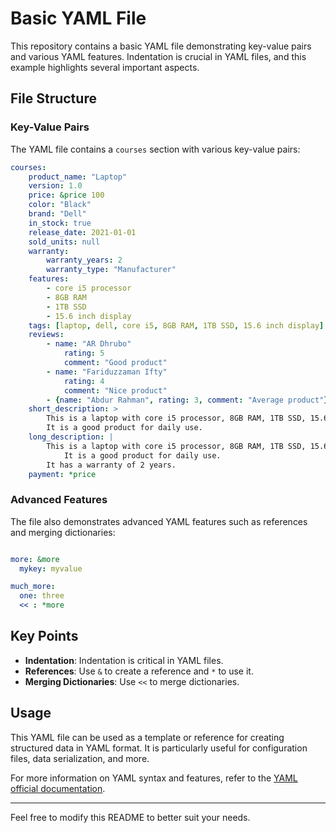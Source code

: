 # Basic YAML File

This repository contains a basic YAML file demonstrating key-value pairs and various YAML features. Indentation is crucial in YAML files, and this example highlights several important aspects.

## File Structure

### Key-Value Pairs

The YAML file contains a `courses` section with various key-value pairs:

```yaml
courses:
    product_name: "Laptop"
    version: 1.0
    price: &price 100
    color: "Black"
    brand: "Dell"
    in_stock: true
    release_date: 2021-01-01
    sold_units: null
    warranty:
        warranty_years: 2
        warranty_type: "Manufacturer"
    features:
        - core i5 processor
        - 8GB RAM
        - 1TB SSD
        - 15.6 inch display
    tags: [laptop, dell, core i5, 8GB RAM, 1TB SSD, 15.6 inch display]
    reviews:
        - name: "AR Dhrubo"
            rating: 5
            comment: "Good product"
        - name: "Fariduzzaman Ifty"
            rating: 4
            comment: "Nice product"
        - {name: "Abdur Rahman", rating: 3, comment: "Average product"}
    short_description: >
        This is a laptop with core i5 processor, 8GB RAM, 1TB SSD, 15.6 inch display.
        It is a good product for daily use.
    long_description: |
        This is a laptop with core i5 processor, 8GB RAM, 1TB SSD, 15.6 inch display.
            It is a good product for daily use.
        It has a warranty of 2 years.
    payment: *price
```

### Advanced Features

The file also demonstrates advanced YAML features such as references and merging dictionaries:

```yaml

more: &more
  mykey: myvalue

much_more:
  one: three
  << : *more
```

## Key Points

- **Indentation**: Indentation is critical in YAML files.
- **References**: Use `&` to create a reference and `*` to use it.
- **Merging Dictionaries**: Use `<<` to merge dictionaries.

## Usage

This YAML file can be used as a template or reference for creating structured data in YAML format. It is particularly useful for configuration files, data serialization, and more.

For more information on YAML syntax and features, refer to the [YAML official documentation](https://yaml.org/).

---

Feel free to modify this README to better suit your needs.


